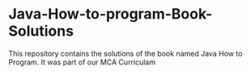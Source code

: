 # Java-How-to-program-Book-Solutions
This repository contains the solutions of the book named Java How to Program. It was part of our MCA Curriculam
